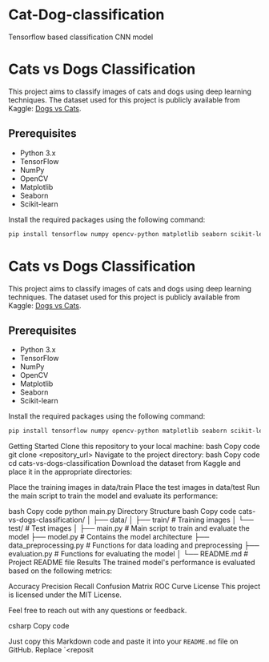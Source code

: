 # Cat-Dog-classification
Tensorflow based classification CNN model


# Cats vs Dogs Classification

This project aims to classify images of cats and dogs using deep learning techniques. The dataset used for this project is publicly available from Kaggle: [Dogs vs Cats](https://www.kaggle.com/c/dogs-vs-cats/data).

## Prerequisites

- Python 3.x
- TensorFlow
- NumPy
- OpenCV
- Matplotlib
- Seaborn
- Scikit-learn

Install the required packages using the following command:

```bash
pip install tensorflow numpy opencv-python matplotlib seaborn scikit-learn
```


# Cats vs Dogs Classification

This project aims to classify images of cats and dogs using deep learning techniques. The dataset used for this project is publicly available from Kaggle: [Dogs vs Cats](https://www.kaggle.com/c/dogs-vs-cats/data).

## Prerequisites

- Python 3.x
- TensorFlow
- NumPy
- OpenCV
- Matplotlib
- Seaborn
- Scikit-learn

Install the required packages using the following command:

```bash
pip install tensorflow numpy opencv-python matplotlib seaborn scikit-learn
```


Getting Started
Clone this repository to your local machine:
bash
Copy code
git clone <repository_url>
Navigate to the project directory:
bash
Copy code
cd cats-vs-dogs-classification
Download the dataset from Kaggle and place it in the appropriate directories:

Place the training images in data/train
Place the test images in data/test
Run the main script to train the model and evaluate its performance:

bash
Copy code
python main.py
Directory Structure
bash
Copy code
cats-vs-dogs-classification/
│
├── data/
│   ├── train/                # Training images
│   └── test/                 # Test images
│
├── main.py                   # Main script to train and evaluate the model
├── model.py                  # Contains the model architecture
├── data_preprocessing.py     # Functions for data loading and preprocessing
├── evaluation.py             # Functions for evaluating the model
│
└── README.md                 # Project README file
Results
The trained model's performance is evaluated based on the following metrics:

Accuracy
Precision
Recall
Confusion Matrix
ROC Curve
License
This project is licensed under the MIT License.

Feel free to reach out with any questions or feedback.

csharp
Copy code

Just copy this Markdown code and paste it into your `README.md` file on GitHub. Replace `<reposit
